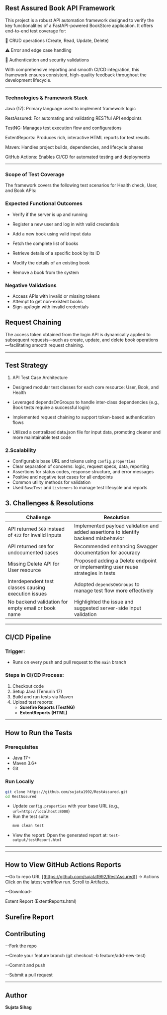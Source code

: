 ## Rest Assured Book API  Framework

This project is a robust API automation framework designed to verify the key functionalities of a FastAPI-powered BookStore application. It offers end-to-end test coverage for:

🔁 CRUD operations (Create, Read, Update, Delete)

⚠️ Error and edge case handling

🔐 Authentication and security validations

With comprehensive reporting and smooth CI/CD integration, this framework ensures consistent, high-quality feedback throughout the development lifecycle.

---

###  Technologies & Framework Stack

Java (17): Primary language used to implement framework logic

RestAssured: For automating and validating RESTful API endpoints

TestNG: Manages test execution flow and configurations

ExtentReports: Produces rich, interactive HTML reports for test results

Maven: Handles project builds, dependencies, and lifecycle phases

GitHub Actions: Enables CI/CD for automated testing and deployments 

---

###  Scope of Test Coverage

The framework covers the following test scenarios for Health check, User, and Book APIs:

 ###  Expected Functional Outcomes
- Verify if the server is up and running

- Register a new user and log in with valid credentials

- Add a new book using valid input data

- Fetch the complete list of books

- Retrieve details of a specific book by its ID

- Modify the details of an existing book

- Remove a book from the system

### Negative Validations
- Access APIs with invalid or missing tokens
- Attempt to get non-existent books
- Sign-up/login with invalid credentials


## Request Chaining

The access token obtained from the login API is dynamically applied to subsequent requests—such as create, update, and delete book operations—facilitating smooth request chaining.

---

##  Test Strategy

 1. API Test Case Architecture
- Designed modular test classes for each core resource: User, Book, and Health

- Leveraged dependsOnGroups to handle inter-class dependencies (e.g., Book tests require a successful login)

- Implemented request chaining to support token-based authentication flows

- Utilized a centralized data.json file for input data, promoting cleaner and more maintainable test code



###  2.Scalability
- Configurable base URL and tokens using `config.properties`
- Clear separation of concerns: logic, request specs, data, reporting
- Assertions for status codes, response structure, and error messages
- Positive and negative test cases for all endpoints
- Common utility methods for validation
- Used `BaseTest` and `Listeners` to manage test lifecycle and reports

 ##  3. Challenges & Resolutions

| **Challenge**                                          | **Resolution**                                                                      |
| ------------------------------------------------------ | ----------------------------------------------------------------------------------- |
| API returned `500` instead of `422` for invalid inputs | Implemented payload validation and added assertions to identify backend misbehavior |
| API returned `400` for undocumented cases              | Recommended enhancing Swagger documentation for accuracy                            |
| Missing Delete API for User resource                   | Proposed adding a Delete endpoint or implementing user reuse strategies in tests    |
| Interdependent test classes causing execution issues   | Adopted `dependsOnGroups` to manage test flow more effectively                      |
| No backend validation for empty email or book name     | Highlighted the issue and suggested server-side input validation                    |


---

##  CI/CD Pipeline

###  Trigger:
- Runs on every push and pull request to the `main` branch

###  Steps in CI/CD Process:
1. Checkout code
2. Setup Java (Temurin 17)
3. Build and run tests via Maven
4. Upload test reports:
   - **Surefire Reports (TestNG)**
   - **ExtentReports (HTML)**

---

##  How to Run the Tests

###  Prerequisites
- Java 17+
- Maven 3.6+
- Git

###  Run Locally
```bash
git clone https://github.com/sujata1992/RestAssured.git
cd RestAssured
```

- Update `config.properties` with your base URL (e.g., `url=http://localhost:8000`)
- Run the test suite:
  ```bash
  mvn clean test
  ```
- View the report:
  Open the generated report at: `test-output/testReport.html`

---

---

##  How to View GitHub Actions Reports

--Go to repo URL [(https://github.com/sujata1992/RestAssured)] → Actions Click on the latest workflow run. Scroll to Artifacts.

--Download-

Extent Report (ExtentReports.html)


Surefire Report
---

##  Contributing

--Fork the repo

--Create your feature branch (git checkout -b feature/add-new-test)

--Commit and push

--Submit a pull request

---

##  Author

**Sujata Sihag**
